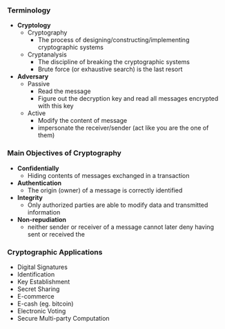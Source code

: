 ### Terminology
- **Cryptology**
    - Cryptography
        - The process of designing/constructing/implementing cryptographic systems
    - Cryptanalysis
        - The discipline of breaking the cryptographic systems
        - Brute force (or exhaustive search) is the last resort 
- **Adversary**
    - Passive
        - Read the message
        - Figure out the decryption key and read all messages encrypted with this key 
    - Active
        - Modify the content of message
        - impersonate the receiver/sender (act like you are the one of them)
### Main Objectives of Cryptography
- **Confidentially**
    - Hiding contents of messages exchanged in a transaction 
- **Authentication**
    - The origin (owner) of a message is correctly identified 
- **Integrity**
    - Only authorized parties are able to modify data and transmitted information 
- **Non-repudiation**
    - neither sender or receiver of a message cannot later deny having sent or received the 
### Cryptographic Applications 
- Digital Signatures
- Identification
- Key Establishment
- Secret Sharing
- E-commerce
- E-cash (eg. bitcoin)
- Electronic Voting
- Secure Multi-party Computation 